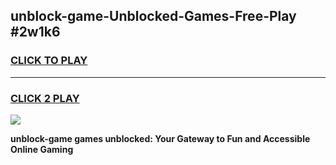 
## unblock-game-Unblocked-Games-Free-Play #2w1k6
<h3>
<a href="https://us.freeplayer.one?title=unblock-game&ref=9M">CLICK TO PLAY</a></h3>
<hr>

<h3>
<a href="https://us.freeplayer.one?title=unblock-game&ref=9M">CLICK 2 PLAY</a>
  
</h3>

<a href="https://us.freeplayer.one?title=unblock-game&ref=9M"><img src="https://clearcache.store/games.png"></a>


**unblock-game games unblocked: Your Gateway to Fun and Accessible Online Gaming**
